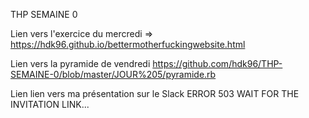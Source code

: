 THP SEMAINE 0

Lien vers l'exercice du mercredi => https://hdk96.github.io/bettermotherfuckingwebsite.html

Lien vers la pyramide de vendredi https://github.com/hdk96/THP-SEMAINE-0/blob/master/JOUR%205/pyramide.rb

Lien lien vers ma  présentation sur le Slack ERROR 503 WAIT FOR THE INVITATION LINK... 
